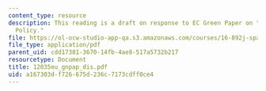 ```yaml
---
content_type: resource
description: This reading is a draft on response to EC Green Paper on "European Space
  Policy."
file: https://ol-ocw-studio-app-qa.s3.amazonaws.com/courses/16-892j-space-system-architecture-and-design-fall-2004/a167303df726675d236c7173cdff0ce4_12035eu_gnpap_dis.pdf
file_type: application/pdf
parent_uid: cdd17381-3670-14fb-4ae8-517a5732b217
resourcetype: Document
title: 12035eu_gnpap_dis.pdf
uid: a167303d-f726-675d-236c-7173cdff0ce4
---
```


